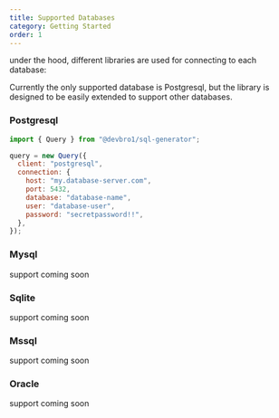 ```yaml
---
title: Supported Databases
category: Getting Started
order: 1
---
```


under the hood, different libraries are used for connecting to each database:

Currently the only supported database is Postgresql, but the library is designed to be easily extended to support other databases.

### Postgresql

```javascript
import { Query } from "@devbro1/sql-generator";

query = new Query({
  client: "postgresql",
  connection: {
    host: "my.database-server.com",
    port: 5432,
    database: "database-name",
    user: "database-user",
    password: "secretpassword!!",
  },
});
```

### Mysql
support coming soon

### Sqlite
support coming soon

### Mssql
support coming soon

### Oracle
support coming soon
